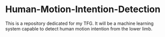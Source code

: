 # Human-Motion-Intention-Detection
This is a repository dedicated for my TFG. It will be a machine learning system capable to detect human motion intention from the lower limb.
